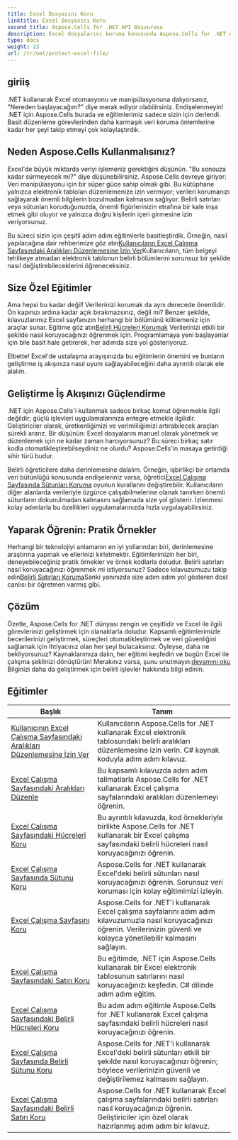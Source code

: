 ```yaml
---
title: Excel Dosyasını Koru
linktitle: Excel Dosyasını Koru
second_title: Aspose.Cells for .NET API Başvurusu
description: Excel dosyalarını koruma konusunda Aspose.Cells for .NET eğitimlerine göz atın. Gizli verilerinizi C# ile nasıl güvence altına alacağınızı öğrenin.
type: docs
weight: 13
url: /tr/net/protect-excel-file/
---
```

## giriiş

.NET kullanarak Excel otomasyonu ve manipülasyonuna dalıyorsanız, "Nereden başlayacağım?" diye merak ediyor olabilirsiniz. Endişelenmeyin! .NET için Aspose.Cells burada ve eğitimlerimiz sadece sizin için derlendi. Basit düzenleme görevlerinden daha karmaşık veri koruma önlemlerine kadar her şeyi takip etmeyi çok kolaylaştırdık.

## Neden Aspose.Cells Kullanmalısınız?

Excel'de büyük miktarda veriyi işlemeniz gerektiğini düşünün. "Bu sonsuza kadar sürmeyecek mi?" diye düşünebilirsiniz. Aspose.Cells devreye giriyor: Veri manipülasyonu için bir süper güce sahip olmak gibi. Bu kütüphane yalnızca elektronik tabloları düzenlemenize izin vermiyor; verileri korumanızı sağlayarak önemli bilgilerin bozulmadan kalmasını sağlıyor. Belirli satırları veya sütunları koruduğunuzda, önemli figürlerinizin etrafına bir kale inşa etmek gibi oluyor ve yalnızca doğru kişilerin içeri girmesine izin veriyorsunuz. 

 Bu süreci sizin için çeşitli adım adım eğitimlerle basitleştirdik. Örneğin, nasıl yapılacağına dair rehberimize göz atın[Kullanıcıların Excel Çalışma Sayfasındaki Aralıkları Düzenlemesine İzin Ver](./allow-user-to-edit-ranges-in-excel-worksheet/)Kullanıcıların, tüm belgeyi tehlikeye atmadan elektronik tablonun belirli bölümlerini sorunsuz bir şekilde nasıl değiştirebileceklerini öğreneceksiniz. 

## Size Özel Eğitimler

Ama hepsi bu kadar değil! Verilerinizi korumak da aynı derecede önemlidir. Ön kapınızı ardına kadar açık bırakmazsınız, değil mi? Benzer şekilde, kılavuzlarımız Excel sayfanızın herhangi bir bölümünü kilitlemeniz için araçlar sunar. Eğitime göz atın[Belirli Hücreleri Korumak](./protect-specific-cells-in-a-excel-worksheet/) Verilerinizi etkili bir şekilde nasıl koruyacağınızı öğrenmek için. Programlamaya yeni başlayanlar için bile basit hale getirerek, her adımda size yol gösteriyoruz.

Elbette! Excel'de ustalaşma arayışınızda bu eğitimlerin önemini ve bunların geliştirme iş akışınıza nasıl uyum sağlayabileceğini daha ayrıntılı olarak ele alalım.

## Geliştirme İş Akışınızı Güçlendirme 

.NET için Aspose.Cells'i kullanmak sadece birkaç komut öğrenmekle ilgili değildir; güçlü işlevleri uygulamalarınıza entegre etmekle ilgilidir. Geliştiriciler olarak, üretkenliğimizi ve verimliliğimizi artırabilecek araçları sürekli ararız. Bir düşünün: Excel dosyalarını manuel olarak yönetmek ve düzenlemek için ne kadar zaman harcıyorsunuz? Bu süreci birkaç satır kodla otomatikleştirebilseydiniz ne olurdu? Aspose.Cells'in masaya getirdiği sihir türü budur.

 Belirli öğreticilere daha derinlemesine dalalım. Örneğin, işbirlikçi bir ortamda veri bütünlüğü konusunda endişeleriniz varsa, öğretici[Excel Çalışma Sayfasında Sütunları Koruma](./protect-column-in-excel-worksheet/) oyunun kurallarını değiştirebilir. Kullanıcıların diğer alanlarda verileriyle özgürce çalışabilmelerine olanak tanırken önemli sütunların dokunulmadan kalmasını sağlamada size yol gösterir. İzlenmesi kolay adımlarla bu özellikleri uygulamalarınızda hızla uygulayabilirsiniz.

## Yaparak Öğrenin: Pratik Örnekler 

Herhangi bir teknolojiyi anlamanın en iyi yollarından biri, derinlemesine araştırma yapmak ve ellerinizi kirletmektir. Eğitimlerimizin her biri, deneyebileceğiniz pratik örnekler ve örnek kodlarla doludur. Belirli satırları nasıl koruyacağınızı öğrenmek mi istiyorsunuz? Sadece kılavuzumuzu takip edin[Belirli Satırları Koruma](./protect-specific-row-in-excel-worksheet/)Sanki yanınızda size adım adım yol gösteren dost canlısı bir öğretmen varmış gibi. 

## Çözüm

 Özetle, Aspose.Cells for .NET dünyası zengin ve çeşitlidir ve Excel ile ilgili görevlerinizi geliştirmek için olanaklarla doludur. Kapsamlı eğitimlerimizle becerilerinizi geliştirmek, süreçleri otomatikleştirmek ve veri güvenliğini sağlamak için ihtiyacınız olan her şeyi bulacaksınız. Öyleyse, daha ne bekliyorsunuz? Kaynaklarımıza dalın, her eğitimi keşfedin ve bugün Excel ile çalışma şeklinizi dönüştürün! Merakınız varsa, şunu unutmayın:[devamını oku](./protect-excel-worksheet/) Bilginizi daha da geliştirmek için belirli işlevler hakkında bilgi edinin.



## Eğitimler 
| Başlık | Tanım |
| --- | --- |
| [Kullanıcının Excel Çalışma Sayfasındaki Aralıkları Düzenlemesine İzin Ver](./allow-user-to-edit-ranges-in-excel-worksheet/) | Kullanıcıların Aspose.Cells for .NET kullanarak Excel elektronik tablosundaki belirli aralıkları düzenlemesine izin verin. C# kaynak koduyla adım adım kılavuz. |  
| [Excel Çalışma Sayfasındaki Aralıkları Düzenle](./edit-ranges-in-excel-worksheet/) | Bu kapsamlı kılavuzda adım adım talimatlarla Aspose.Cells for .NET kullanarak Excel çalışma sayfalarındaki aralıkları düzenlemeyi öğrenin. |  
| [Excel Çalışma Sayfasındaki Hücreleri Koru](./protect-cells-in-excel-worksheet/) | Bu ayrıntılı kılavuzda, kod örnekleriyle birlikte Aspose.Cells for .NET kullanarak bir Excel çalışma sayfasındaki belirli hücreleri nasıl koruyacağınızı öğrenin. |  
| [Excel Çalışma Sayfasında Sütunu Koru](./protect-column-in-excel-worksheet/) | Aspose.Cells for .NET kullanarak Excel'deki belirli sütunları nasıl koruyacağınızı öğrenin. Sorunsuz veri koruması için kolay eğitimimizi izleyin. |  
| [Excel Çalışma Sayfasını Koru](./protect-excel-worksheet/) | Aspose.Cells for .NET'i kullanarak Excel çalışma sayfalarını adım adım kılavuzumuzla nasıl koruyacağınızı öğrenin. Verilerinizin güvenli ve kolayca yönetilebilir kalmasını sağlayın. |  
| [Excel Çalışma Sayfasındaki Satırı Koru](./protect-row-in-excel-worksheet/) | Bu eğitimde, .NET için Aspose.Cells kullanarak bir Excel elektronik tablosunun satırlarını nasıl koruyacağınızı keşfedin. C# dilinde adım adım eğitim. |  
| [Excel Çalışma Sayfasındaki Belirli Hücreleri Koru](./protect-specific-cells-in-a-excel-worksheet/) | Bu adım adım eğitimle Aspose.Cells for .NET kullanarak Excel çalışma sayfasındaki belirli hücreleri nasıl koruyacağınızı öğrenin. |  
| [Excel Çalışma Sayfasında Belirli Sütunu Koru](./protect-specific-column-in-excel-worksheet/) | Aspose.Cells for .NET'i kullanarak Excel'deki belirli sütunları etkili bir şekilde nasıl koruyacağınızı öğrenin; böylece verilerinizin güvenli ve değiştirilemez kalmasını sağlayın. |  
| [Excel Çalışma Sayfasındaki Belirli Satırı Koru](./protect-specific-row-in-excel-worksheet/) | Aspose.Cells for .NET kullanarak Excel çalışma sayfalarındaki belirli satırları nasıl koruyacağınızı öğrenin. Geliştiriciler için özel olarak hazırlanmış adım adım bir kılavuz. |  